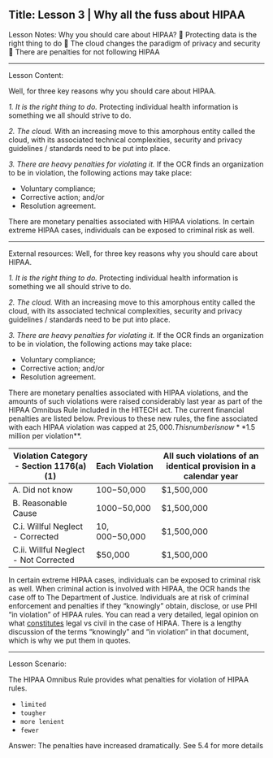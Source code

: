 Title:
Lesson 3 | Why all the fuss about HIPAA
---

Lesson Notes: Why you should care about HIPAA?
:dart: Protecting data is the right thing to do
:dart: The cloud changes the paradigm of privacy and security
:dart: There are penalties for not following HIPAA

---

Lesson Content:

Well, for three key reasons why you should care about HIPAA.

*1. It is the right thing to do.* Protecting individual health information is something we all should strive to do.

*2. The cloud.* With an increasing move to this amorphous entity called the cloud, with its associated technical complexities, security and privacy guidelines / standards need to be put into place.

*3. There are heavy penalties for violating it.* If the OCR finds an organization to be in violation, the following actions may take place:
- Voluntary compliance;
- Corrective action; and/or
- Resolution agreement.

There are monetary penalties associated with HIPAA violations. In certain extreme HIPAA cases, individuals can be exposed to criminal risk as well.

---

External resources:
Well, for three key reasons why you should care about HIPAA.

*1. It is the right thing to do.* Protecting individual health information is something we all should strive to do.

*2. The cloud.* With an increasing move to this amorphous entity called the cloud, with its associated technical complexities, security and privacy guidelines / standards need to be put into place.

*3. There are heavy penalties for violating it.* If the OCR finds an organization to be in violation, the following actions may take place:
- Voluntary compliance;
- Corrective action; and/or
- Resolution agreement.

There are monetary penalties associated with HIPAA violations, and the amounts of such violations were raised considerably last year as part of the HIPAA Omnibus Rule included in the HITECH act. The current financial penalties are listed below. Previous to these new rules, the fine associated with each HIPAA violation was capped at $25,000. This number is now **$1.5 million per violation**.

|Violation Category - Section 1176(a)(1)|Each Violation|All such violations of an identical provision in a calendar year|
|--- |--- |--- |
|A. Did not know|$100-$50,000|$1,500,000|
|B. Reasonable Cause|$1000-$50,000|$1,500,000|
|C.i. Willful Neglect - Corrected|$10,000-$50,000|$1,500,000|
|C.ii. Willful Neglect - Not Corrected|$50,000|$1,500,000|

In certain extreme HIPAA cases, individuals can be exposed to criminal risk as well. When criminal action is involved with HIPAA, the OCR hands the case off to The Department of Justice. Individuals are at risk of criminal enforcement and penalties if they “knowingly” obtain, disclose, or use PHI “in violation” of HIPAA rules. You can read a very detailed, legal opinion on what [constitutes][1] legal vs civil in the case of HIPAA. There is a lengthy discussion of the terms “knowingly” and “in violation” in that document, which is why we put them in quotes.

---

Lesson Scenario:

The HIPAA Omnibus Rule provides what penalties for violation of HIPAA rules.

- `limited`
- `tougher`
- `more lenient`
- `fewer`

Answer: The penalties have increased dramatically. See 5.4 for more details


[1]:	http://www.justice.gov/opcl/privacy-act-1974